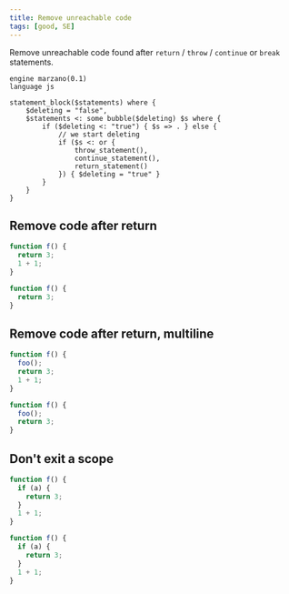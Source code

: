 ```yaml
---
title: Remove unreachable code
tags: [good, SE]
---
```


Remove unreachable code found after `return` / `throw` / `continue` or `break` statements.

```grit
engine marzano(0.1)
language js

statement_block($statements) where {
	$deleting = "false",
	$statements <: some bubble($deleting) $s where {
		if ($deleting <: "true") { $s => . } else {
			// we start deleting
			if ($s <: or {
				throw_statement(),
				continue_statement(),
				return_statement()
			}) { $deleting = "true" }
		}
	}
}
```

## Remove code after return

```javascript
function f() {
  return 3;
  1 + 1;
}
```

```typescript
function f() {
  return 3;
}
```

## Remove code after return, multiline

```javascript
function f() {
  foo();
  return 3;
  1 + 1;
}
```

```typescript
function f() {
  foo();
  return 3;
}
```

## Don't exit a scope

```javascript
function f() {
  if (a) {
    return 3;
  }
  1 + 1;
}
```

```typescript
function f() {
  if (a) {
    return 3;
  }
  1 + 1;
}
```
